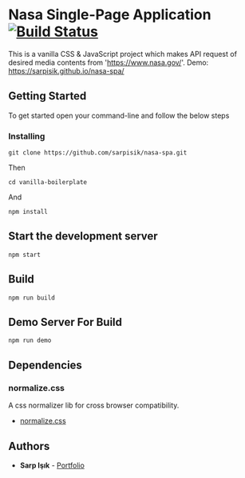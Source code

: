 # Nasa Single-Page Application [![Build Status](https://travis-ci.com/sarpisik/nasa-spa.svg?branch=master)](https://travis-ci.com/sarpisik/nasa-spa)

This is a vanilla CSS & JavaScript project which makes API request of desired media contents from 'https://www.nasa.gov/'.
Demo: https://sarpisik.github.io/nasa-spa/

## Getting Started

To get started open your command-line and follow the below steps

### Installing

```
git clone https://github.com/sarpisik/nasa-spa.git
```

Then

```
cd vanilla-boilerplate
```

And

```
npm install
```

## Start the development server

```
npm start
```

## Build

```
npm run build
```

## Demo Server For Build

```
npm run demo
```

## Dependencies

### normalize.css

A css normalizer lib for cross browser compatibility.

- [normalize.css](https://necolas.github.io/normalize.css/)

## Authors

- **Sarp Işık** - [Portfolio](https://www.sarpisik.com/)

